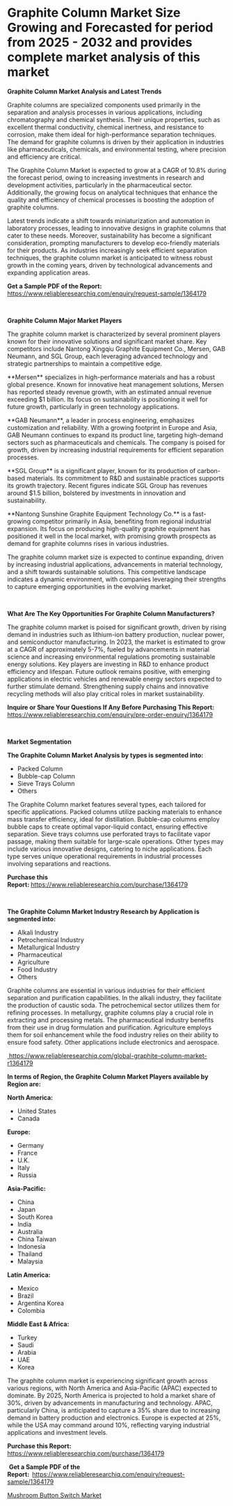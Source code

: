 <p><h1>Graphite Column Market Size Growing and Forecasted for period from 2025 - 2032 and provides complete market analysis of this market</h1></p><p><strong>Graphite Column Market Analysis and Latest Trends</strong></p>
<p><p>Graphite columns are specialized components used primarily in the separation and analysis processes in various applications, including chromatography and chemical synthesis. Their unique properties, such as excellent thermal conductivity, chemical inertness, and resistance to corrosion, make them ideal for high-performance separation techniques. The demand for graphite columns is driven by their application in industries like pharmaceuticals, chemicals, and environmental testing, where precision and efficiency are critical.</p><p>The Graphite Column Market is expected to grow at a CAGR of 10.8% during the forecast period, owing to increasing investments in research and development activities, particularly in the pharmaceutical sector. Additionally, the growing focus on analytical techniques that enhance the quality and efficiency of chemical processes is boosting the adoption of graphite columns. </p><p>Latest trends indicate a shift towards miniaturization and automation in laboratory processes, leading to innovative designs in graphite columns that cater to these needs. Moreover, sustainability has become a significant consideration, prompting manufacturers to develop eco-friendly materials for their products. As industries increasingly seek efficient separation techniques, the graphite column market is anticipated to witness robust growth in the coming years, driven by technological advancements and expanding application areas.</p></p>
<p><strong>Get a Sample PDF of the Report:&nbsp;</strong> <a href="https://www.reliableresearchiq.com/enquiry/request-sample/1364179?utm_campaign=1743&utm_medium=2&utm_source=Github&utm_content=ia&utm_term=19022025&utm_id=graphite-column">https://www.reliableresearchiq.com/enquiry/request-sample/1364179</a></p>
<p>&nbsp;</p>
<p><strong>Graphite Column Major Market Players</strong></p>
<p><p>The graphite column market is characterized by several prominent players known for their innovative solutions and significant market share. Key competitors include Nantong Xingqiu Graphite Equipment Co., Mersen, GAB Neumann, and SGL Group, each leveraging advanced technology and strategic partnerships to maintain a competitive edge.</p><p>**Mersen** specializes in high-performance materials and has a robust global presence. Known for innovative heat management solutions, Mersen has reported steady revenue growth, with an estimated annual revenue exceeding $1 billion. Its focus on sustainability is positioning it well for future growth, particularly in green technology applications.</p><p>**GAB Neumann**, a leader in process engineering, emphasizes customization and reliability. With a growing footprint in Europe and Asia, GAB Neumann continues to expand its product line, targeting high-demand sectors such as pharmaceuticals and chemicals. The company is poised for growth, driven by increasing industrial requirements for efficient separation processes.</p><p>**SGL Group** is a significant player, known for its production of carbon-based materials. Its commitment to R&D and sustainable practices supports its growth trajectory. Recent figures indicate SGL Group has revenues around $1.5 billion, bolstered by investments in innovation and sustainability.</p><p>**Nantong Sunshine Graphite Equipment Technology Co.** is a fast-growing competitor primarily in Asia, benefiting from regional industrial expansion. Its focus on producing high-quality graphite equipment has positioned it well in the local market, with promising growth prospects as demand for graphite columns rises in various industries.</p><p>The graphite column market size is expected to continue expanding, driven by increasing industrial applications, advancements in material technology, and a shift towards sustainable solutions. This competitive landscape indicates a dynamic environment, with companies leveraging their strengths to capture emerging opportunities in the evolving market.</p></p>
<p>&nbsp;</p>
<p><strong>What Are The Key Opportunities For Graphite Column Manufacturers?</strong></p>
<p><p>The graphite column market is poised for significant growth, driven by rising demand in industries such as lithium-ion battery production, nuclear power, and semiconductor manufacturing. In 2023, the market is estimated to grow at a CAGR of approximately 5-7%, fueled by advancements in material science and increasing environmental regulations promoting sustainable energy solutions. Key players are investing in R&D to enhance product efficiency and lifespan. Future outlook remains positive, with emerging applications in electric vehicles and renewable energy sectors expected to further stimulate demand. Strengthening supply chains and innovative recycling methods will also play critical roles in market sustainability.</p></p>
<p><strong>Inquire or Share Your Questions If Any Before Purchasing This Report:</strong> <a href="https://www.reliableresearchiq.com/enquiry/pre-order-enquiry/1364179?utm_campaign=1743&utm_medium=2&utm_source=Github&utm_content=ia&utm_term=19022025&utm_id=graphite-column">https://www.reliableresearchiq.com/enquiry/pre-order-enquiry/1364179</a></p>
<p>&nbsp;</p>
<p><strong>Market Segmentation</strong></p>
<p><strong>The Graphite Column Market Analysis by types is segmented into:</strong></p>
<p><ul><li>Packed Column</li><li>Bubble-cap Column</li><li>Sieve Trays Column</li><li>Others</li></ul></p>
<p><p>The Graphite Column market features several types, each tailored for specific applications. Packed columns utilize packing materials to enhance mass transfer efficiency, ideal for distillation. Bubble-cap columns employ bubble caps to create optimal vapor-liquid contact, ensuring effective separation. Sieve trays columns use perforated trays to facilitate vapor passage, making them suitable for large-scale operations. Other types may include various innovative designs, catering to niche applications. Each type serves unique operational requirements in industrial processes involving separations and reactions.</p></p>
<p><strong>Purchase this Report:&nbsp;</strong><a href="https://www.reliableresearchiq.com/purchase/1364179?utm_campaign=1743&utm_medium=2&utm_source=Github&utm_content=ia&utm_term=19022025&utm_id=graphite-column">https://www.reliableresearchiq.com/purchase/1364179</a></p>
<p>&nbsp;</p>
<p><strong>The Graphite Column Market Industry Research by Application is segmented into:</strong></p>
<p><ul><li>Alkali Industry</li><li>Petrochemical Industry</li><li>Metallurgical Industry</li><li>Pharmaceutical</li><li>Agriculture</li><li>Food Industry</li><li>Others</li></ul></p>
<p><p>Graphite columns are essential in various industries for their efficient separation and purification capabilities. In the alkali industry, they facilitate the production of caustic soda. The petrochemical sector utilizes them for refining processes. In metallurgy, graphite columns play a crucial role in extracting and processing metals. The pharmaceutical industry benefits from their use in drug formulation and purification. Agriculture employs them for soil enhancement while the food industry relies on their ability to ensure food safety. Other applications include electronics and aerospace.</p></p>
<p><a href="https://www.reliableresearchiq.com/global-graphite-column-market-r1364179?utm_campaign=1743&utm_medium=2&utm_source=Github&utm_content=ia&utm_term=19022025&utm_id=graphite-column">&nbsp;https://www.reliableresearchiq.com/global-graphite-column-market-r1364179</a></p>
<p><strong>In terms of Region, the Graphite Column Market Players available by Region are:</strong></p>
<p>
    <p> <strong> North America: </strong>
        <ul>
            <li>United States</li>
            <li>Canada</li>
        </ul>
        </p> 
    <p> <strong> Europe: </strong>
        <ul>
            <li>Germany</li>
            <li>France</li>
            <li>U.K.</li>
            <li>Italy</li>
            <li>Russia</li>
        </ul>
        </p> 
    <p> <strong> Asia-Pacific: </strong>
        <ul>
            <li>China</li>
            <li>Japan</li>
            <li>South Korea</li>
            <li>India</li>
            <li>Australia</li>
            <li>China Taiwan</li>
            <li>Indonesia</li>
            <li>Thailand</li>
            <li>Malaysia</li>
        </ul>
        </p> 
    <p> <strong> Latin America: </strong>
        <ul>
            <li>Mexico</li>
            <li>Brazil</li>
            <li>Argentina Korea</li>
            <li>Colombia</li>
        </ul>
        </p> 
    <p> <strong> Middle East & Africa: </strong>
        <ul>
            <li>Turkey</li>
            <li>Saudi</li>
            <li>Arabia</li>
            <li>UAE</li>
            <li>Korea</li>
        </ul>
    </p>
    </p>
<p><p>The graphite column market is experiencing significant growth across various regions, with North America and Asia-Pacific (APAC) expected to dominate. By 2025, North America is projected to hold a market share of 30%, driven by advancements in manufacturing and technology. APAC, particularly China, is anticipated to capture a 35% share due to increasing demand in battery production and electronics. Europe is expected at 25%, while the USA may command around 10%, reflecting varying industrial applications and investment levels.</p></p>
<p><strong>Purchase this Report: </strong><a href="https://www.reliableresearchiq.com/purchase/1364179?utm_campaign=1743&utm_medium=2&utm_source=Github&utm_content=ia&utm_term=19022025&utm_id=graphite-column">https://www.reliableresearchiq.com/purchase/1364179</a></p>
<p>&nbsp;<strong>Get a Sample PDF of the Report:&nbsp;&nbsp;</strong><a href="https://www.reliableresearchiq.com/enquiry/request-sample/1364179?utm_campaign=1743&utm_medium=2&utm_source=Github&utm_content=ia&utm_term=19022025&utm_id=graphite-column">https://www.reliableresearchiq.com/enquiry/request-sample/1364179</a></p>
<p><strong></strong></p>
<p><p><a href="https://github.com/marlanamarvn/Market-Research-Report-List-1/blob/main/mushroom-button-switch-market.md?utm_campaign=1743&utm_medium=2&utm_source=Github&utm_content=ia&utm_term=19022025&utm_id=graphite-column">Mushroom Button Switch Market</a></p></p>